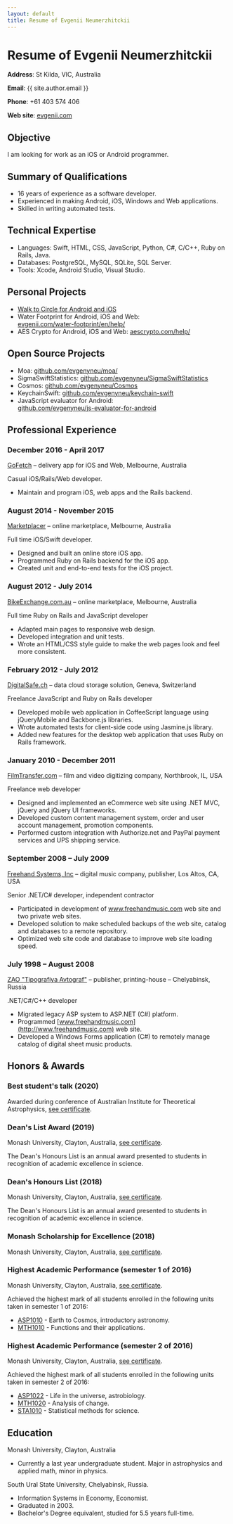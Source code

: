 ```yaml
---
layout: default
title: Resume of Evgenii Neumerzhitckii
---
```


# Resume of Evgenii Neumerzhitckii

**Address**: St Kilda, VIC, Australia

**Email**: {{ site.author.email }}

**Phone**: +61 403 574 406

**Web site**: [evgenii.com](https://evgenii.com)


## Objective

I am looking for work as an iOS or Android programmer.



## Summary of Qualifications

* 16 years of experience as a software developer.
* Experienced in making Android, iOS, Windows and Web applications.
* Skilled in writing automated tests.

## Technical Expertise

* Languages: Swift, HTML, CSS, JavaScript, Python, C#, C/C++, Ruby on Rails, Java.
* Databases: PostgreSQL, MySQL, SQLite, SQL Server.
* Tools: Xcode, Android Studio, Visual Studio.


## Personal Projects


* [Walk to Circle for Android and iOS](https://github.com/evgenyneu/walk-to-circle-android)
* Water Footprint for Android, iOS and Web: <br>[evgenii.com/water-footprint/en/help/](https://evgenii.com/water-footprint/en/help/)
* AES Crypto for Android, iOS and Web: [aescrypto.com/help/](http://aescrypto.com/help/)


## Open Source Projects

* Moa: [github.com/evgenyneu/moa/](https://github.com/evgenyneu/moa/)
* SigmaSwiftStatistics: [github.com/evgenyneu/SigmaSwiftStatistics](https://github.com/evgenyneu/SigmaSwiftStatistics)
* Cosmos: [github.com/evgenyneu/Cosmos](https://github.com/evgenyneu/Cosmos)
* KeychainSwift: [github.com/evgenyneu/keychain-swift](https://github.com/evgenyneu/keychain-swift)
* JavaScript evaluator for Android: <br>[github.com/evgenyneu/js-evaluator-for-android](https://github.com/evgenyneu/js-evaluator-for-android)



## Professional Experience

### December 2016 - April 2017

[GoFetch](http://www.go-fetch.com.au) – delivery app for iOS and Web, Melbourne, Australia

Casual iOS/Rails/Web developer.

* Maintain and program iOS, web apps and the Rails backend.


### August 2014 - November 2015

[Marketplacer](http://marketplacer.com) – online marketplace, Melbourne, Australia

Full time iOS/Swift developer.

* Designed and built an online store iOS app.
* Programmed Ruby on Rails backend for the iOS app.
* Created unit and end-to-end tests for the iOS project.


### August 2012 - July 2014

[BikeExchange.com.au](http://bikeexchange.com.au) – online marketplace, Melbourne, Australia

Full time Ruby on Rails and JavaScript developer

* Adapted main pages to responsive web design.
* Developed integration and unit tests.
* Wrote an HTML/CSS style guide to make the web pages look and feel more consistent.


### February 2012 - July 2012

[DigitalSafe.ch](http://digitalsafe.ch) – data cloud storage solution, Geneva, Switzerland

Freelance JavaScript and Ruby on Rails developer

* Developed mobile web application in CoffeeScript language using jQueryMobile and Backbone.js libraries.
* Wrote automated tests for client-side code using Jasmine.js library.
* Added new features for the desktop web application that uses Ruby on Rails framework.




### January 2010 - December 2011

[FilmTransfer.com](http://filmtransfer.com) – film and video digitizing company, Northbrook, IL, USA

Freelance web developer

* Designed and implemented an eCommerce web site using .NET MVC, jQuery and jQuery UI frameworks.
* Developed custom content management system, order and user account management, promotion components.
* Performed custom integration with Authorize.net and PayPal payment services and UPS shipping service.


### September 2008 – July 2009

[Freehand Systems, Inc](http://www.freehandmusic.com) – digital music company, publisher, Los Altos, CA, USA

Senior .NET/C# developer, independent contractor

* Participated in development of www.freehandmusic.com web site and two private web sites.
* Developed solution to make scheduled backups of the web site, catalog and databases to a remote repository.
* Optimized web site code and database to improve web site loading speed.



### July 1998 – August 2008

[ZAO "Tipografiya Avtograf"](http://www.bookmusic.ru) – publisher, printing-house – Chelyabinsk, Russia

.NET/C#/C++ developer

* Migrated legacy ASP system to ASP.NET (C#) platform.
* Programmed [www.freehandmusic.com](http://www.freehandmusic.com) web site.
* Developed a Windows Forms application (C#) to remotely manage catalog of digital sheet music products.


## Honors & Awards

### Best student's talk (2020)

Awarded during conference of Australian Institute for Theoretical Astrophysics, [see certificate](/image/resume/awards/2020/anita_2020_evgenii_neumerzhitckii.jpg).


### Dean's List Award (2019)

Monash University, Clayton, Australia, [see certificate](/image/resume/awards/2019/2019_monash_deans_list_award_evgenii_neumerhitckii.jpg).

The Dean's Honours List is an annual award presented to students in recognition of academic excellence in science.


### Dean's Honours List (2018)

Monash University, Clayton, Australia, [see certificate](/image/resume/awards/2018/2018_monash_deans_honours_list_award_evgenii_neumerhitckii.jpg).

The Dean's Honours List is an annual award presented to students in recognition of academic excellence in science.


### Monash Scholarship for Excellence (2018)

Monash University, Clayton, Australia, [see certificate](/image/resume/awards/2018/2018_monash_scholarship_for_excellence_evgenii_neumerhitckii.jpg).


### Highest Academic Performance (semester 1 of 2016)

Monash University, Clayton, Australia, [see certificate](/image/resume/awards/2016/highest_performance_award_semester1_2016.jpg).

Achieved the highest mark of all students enrolled in the following units taken in semester 1 of 2016:

* [ASP1010](http://www.monash.edu/pubs/2017handbooks/units/ASP1010.html) - Earth to Cosmos, introductory astronomy.
* [MTH1010](http://www.monash.edu/pubs/2017handbooks/units/MTH1010.html) - Functions and their applications.


### Highest Academic Performance (semester 2 of 2016)

Monash University, Clayton, Australia, [see certificate](/image/resume/awards/2016/highest_performance_award_semester2_2016.jpg).

Achieved the highest mark of all students enrolled in the following units taken in semester 2 of 2016:

* [ASP1022](http://www.monash.edu/pubs/2018handbooks/units/ASP1022.html) - Life in the universe, astrobiology.
* [MTH1020](http://www.monash.edu/pubs/2018handbooks/units/MTH1020.html) - Analysis of change.
* [STA1010](http://www.monash.edu/pubs/2018handbooks/units/STA1010.html) - Statistical methods for science.

## Education

Monash University, Clayton, Australia

* Currently a last year undergraduate student. Major in astrophysics and applied math, minor in physics.


South Ural State University, Chelyabinsk, Russia.

* Information Systems in Economy, Economist.
* Graduated in 2003.
* Bachelor's Degree equivalent, studied for 5.5 years full-time.
